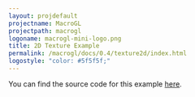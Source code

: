 ```yaml
---
layout: projdefault
projectname: MacroGL
projectpath: macrogl
logoname: macrogl-mini-logo.png
title: 2D Texture Example
permalink: /macrogl/docs/0.4/texture2d/index.html
logostyle: "color: #5f5f5f;"
---
```



You can find the source code for this example [here](https://github.com/storm-enroute/macrogl/tree/master/src/test/scala/org/macrogl/examples/Texture2D.scala).
